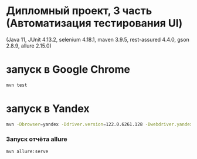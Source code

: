 # Дипломный проект, 3 часть (Автоматизация тестирования UI)
(Java 11, JUnit 4.13.2, selenium 4.18.1, maven 3.9.5, rest-assured 4.4.0, gson 2.8.9, allure 2.15.0)

# запуск в Google Chrome

```bash
mvn test
```

# запуск в Yandex

```bash
mvn -Dbrowser=yandex -Ddriver.version=122.0.6261.128 -Dwebdriver.yandex.bin=C:\\Users\\mikhail.ugolnikov\\AppData\\Local\\Yandex\\YandexBrowser\\Application\\browser.exe test
```

### Запуск отчёта allure

```bash
mvn allure:serve
```
